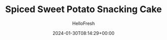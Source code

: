 ---
draft: true # Use this only for setting draft status
hidden: false # Use this to hide unwanted recipes
slug: # <post-title>
title: 'Spiced Sweet Potato Snacking Cake'
description: "Sweet potato takes the place of carrots in this fluffy cake packed with warming spices, oats, and pecans. Enjoy it on its own for a quick and tasty breakfast, or serve it with sweet, buttery maple-raisin apple compote and a drizzle of lemony crème fraîche to create an inventive dessert for a crowd (can you say “leftovers for days?”). The best part? We called it “snack cake” so you can have a slice any time you like!"
image: https://img.hellofresh.com/f_auto,fl_lossy,q_auto,w_1200/hellofresh_s3/image/65afe4fbf8a95d5728991be8-76625cce.jpeg
date: 2024-01-30T08:14:29+00:00
author: HelloFresh

tags: ['New', 'Multi-Portion', 'Calorie Smart', 'Veggie']
categories: "main course"
cuisines: "American"
allergens: ['Wheat', 'Tree Nuts', 'Milk', 'Eggs']

calories: 560
preptime: ['1 hour', '15 minutes']
cooktime: # 180 = 3 Hours | In minutes
totaltime: PT1H
servings: 2

links:
  - description: "Sweet potato takes the place of carrots in this fluffy cake packed with warming spices, oats, and pecans. Enjoy it on its own for a quick and tasty breakfast, or serve it with sweet, buttery maple-raisin apple compote and a drizzle of lemony crème fraîche to create an inventive dessert for a crowd (can you say “leftovers for days?”). The best part? We called it “snack cake” so you can have a slice any time you like!"
    website: https://www.hellofresh.com/recipes/spiced-sweet-potato-snacking-cake-65afe4fbf8a95d5728991be8
    image: https://img.hellofresh.com/f_auto,fl_lossy,q_auto,w_1200/hellofresh_s3/image/65afe4fbf8a95d5728991be8-76625cce.jpeg
 
weight: # 1 | You can add weight to some posts to override the default sorting (date descending)

comments: false # Keep False

ingredients: ['1 unit Sweet Potatoes', '2 unit Apples', '1 unit Lemon', '1 tablespoon Warming Spice Blend', '½ cup Flour', '1 cup Rolled Oats', '1 ounce Pecans', '1 unit Baking Powder', '4.5 tablespoon Sour Cream', '2 unit Eggs', '1 tablespoon Cornstarch', '3 tablespoon Brown Sugar', '1 ounce Golden Raisins', '4 tablespoon Maple Syrup', '6 tablespoon Crème Fraîche', ' Salt', ' Cooking Spray', '½ cup Sugar', '½ cup Butter']

instructionTitles: ['Prep', 'Cook & Mash Sweet Potato', 'Start Batter', 'Finish Batter & Bake Cake', 'Soften Raisins', 'Cook Apple Compote', 'Finish & Serve']
instructions: ['• Adjust rack to top position and preheat oven to 400 degrees. Wash and dry produce. • Peel and dice sweet potato into 1-inch pieces. Halve, core, and dice apples into ½-inch pieces. Zest and halve lemon. • Coat an 8-by-8-inch baking dish with nonstick cooking spray (9-by-13-inch baking dish for 12 servings).', '• In a medium microwave-safe bowl, combine sweet potato, 1 tsp salt, and 1 tsp water (2 tsp salt and 2 tsp water for 12 servings); cover with plastic wrap. Microwave in 2-minute intervals, until sweet potato is softened, 4-6 minutes. TIP: If sweet potato is still firm, continue to cook in 1 minute intervals until soft. • Add 2 TBSP butter (4 TBSP for 12) and mash until slightly smooth (it’s okay if some lumps remain!). Place in refrigerator to cool, 5-7 minutes.', '• Meanwhile, place 4 TBSP butter and 2 tsp Warming Spice Blend (8 TBSP butter and 4 tsp Warming Spice for 12 servings) in a large microwave-safe bowl. (Be sure to measure the Warming Spice Blend—we sent more!) Cover with plastic wrap and microwave in 30-second intervals, until melted, 1-2 minutes. Stir to combine. • Add mashed cooled sweet potato, sour cream, and ½ cup white sugar (1 cup for 12) to bowl; whisk until well combined. • Whisk in eggs*, one at a time, until smooth.', '• In a second medium bowl, combine flour, oats, pecans, half the baking powder, and 1 tsp salt (all the baking powder and 2 tsp salt for 12). • Transfer flour mixture to bowl with sweet potato mixture; mix until just combined. • Pour batter into prepared baking dish. • Bake on top rack until cake is springy to the touch and a toothpick inserted into the center comes out clean, 25-30 minutes.', '• While cake bakes, in a small bowl, combine raisins, juice from lemon, and ¼ cup water (⅓ cup for 12 servings). • Cover with plastic wrap; microwave until raisins soften, 45-60 seconds. Set aside.', '• In a large pan, melt 1 TBSP butter (2 TBSP for 12 servings) over medium heat. Add apples, cornstarch, brown sugar, and ¼ tsp salt (½ tsp for 12); cook, stirring, until fragrant, 30-60 seconds. • Add softened raisins and their liquid; cook, stirring occasionally, until apples are tender and glossy, 3-5 minutes. • Remove from heat. Stir in maple syrup and 1 TBSP butter (2 TBSP for 12) until butter is melted and mixture is well combined.', '• In a second small bowl, combine crème fraîche with as much lemon zest as you like. • Once cake is done, let cool for 10 minutes. Cut cake into 12 pieces to serve (you’ll have 24 pieces for 12 servings). • Divide cake between plates; top with apple compote and lemony crème fraîche. Refrigerate any remaining cake, covered, for up to 5 days. Wash hands and surfaces after handling raw eggs. Consuming raw or undercooked eggs may increase your risk of foodborne illness.']
---
